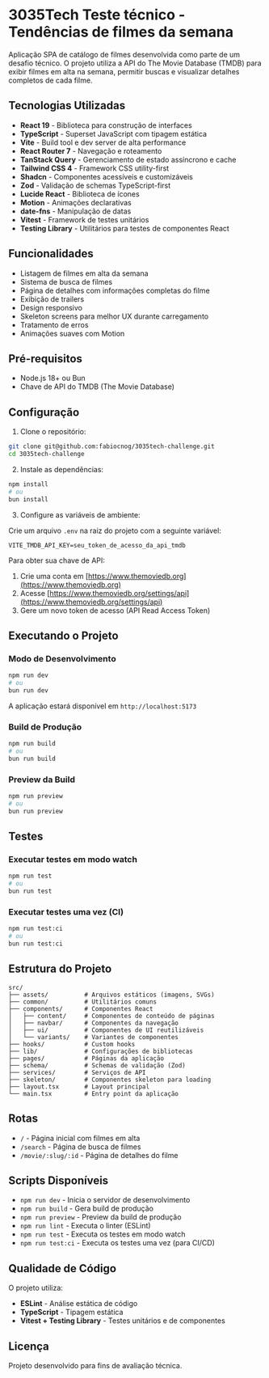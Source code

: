# 3035Tech Teste técnico - Tendências de filmes da semana

Aplicação SPA de catálogo de filmes desenvolvida como parte de um desafio técnico. O projeto utiliza a API do The Movie Database (TMDB) para exibir filmes em alta na semana, permitir buscas e visualizar detalhes completos de cada filme.

## Tecnologias Utilizadas

- **React 19** - Biblioteca para construção de interfaces
- **TypeScript** - Superset JavaScript com tipagem estática
- **Vite** - Build tool e dev server de alta performance
- **React Router 7** - Navegação e roteamento
- **TanStack Query** - Gerenciamento de estado assíncrono e cache
- **Tailwind CSS 4** - Framework CSS utility-first
- **Shadcn** - Componentes acessíveis e customizáveis
- **Zod** - Validação de schemas TypeScript-first
- **Lucide React** - Biblioteca de ícones
- **Motion** - Animações declarativas
- **date-fns** - Manipulação de datas
- **Vitest** - Framework de testes unitários
- **Testing Library** - Utilitários para testes de componentes React

## Funcionalidades

- Listagem de filmes em alta da semana
- Sistema de busca de filmes
- Página de detalhes com informações completas do filme
- Exibição de trailers
- Design responsivo
- Skeleton screens para melhor UX durante carregamento
- Tratamento de erros
- Animações suaves com Motion

## Pré-requisitos

- Node.js 18+ ou Bun
- Chave de API do TMDB (The Movie Database)

## Configuração

1. Clone o repositório:
```bash
git clone git@github.com:fabiocnog/3035tech-challenge.git
cd 3035tech-challenge
```

2. Instale as dependências:
```bash
npm install
# ou
bun install
```

3. Configure as variáveis de ambiente:

Crie um arquivo `.env` na raiz do projeto com a seguinte variável:

```env
VITE_TMDB_API_KEY=seu_token_de_acesso_da_api_tmdb
```

Para obter sua chave de API:
1. Crie uma conta em [https://www.themoviedb.org](https://www.themoviedb.org)
2. Acesse [https://www.themoviedb.org/settings/api](https://www.themoviedb.org/settings/api)
3. Gere um novo token de acesso (API Read Access Token)

## Executando o Projeto

### Modo de Desenvolvimento

```bash
npm run dev
# ou
bun run dev
```

A aplicação estará disponível em `http://localhost:5173`

### Build de Produção

```bash
npm run build
# ou
bun run build
```

### Preview da Build

```bash
npm run preview
# ou
bun run preview
```

## Testes

### Executar testes em modo watch

```bash
npm run test
# ou
bun run test
```

### Executar testes uma vez (CI)

```bash
npm run test:ci
# ou
bun run test:ci
```

## Estrutura do Projeto

```
src/
├── assets/          # Arquivos estáticos (imagens, SVGs)
├── common/          # Utilitários comuns
├── components/      # Componentes React
│   ├── content/     # Componentes de conteúdo de páginas
│   ├── navbar/      # Componentes da navegação
│   ├── ui/          # Componentes de UI reutilizáveis
│   └── variants/    # Variantes de componentes
├── hooks/           # Custom hooks
├── lib/             # Configurações de bibliotecas
├── pages/           # Páginas da aplicação
├── schema/          # Schemas de validação (Zod)
├── services/        # Serviços de API
├── skeleton/        # Componentes skeleton para loading
├── layout.tsx       # Layout principal
└── main.tsx         # Entry point da aplicação
```

## Rotas

- `/` - Página inicial com filmes em alta
- `/search` - Página de busca de filmes
- `/movie/:slug/:id` - Página de detalhes do filme

## Scripts Disponíveis

- `npm run dev` - Inicia o servidor de desenvolvimento
- `npm run build` - Gera build de produção
- `npm run preview` - Preview da build de produção
- `npm run lint` - Executa o linter (ESLint)
- `npm run test` - Executa os testes em modo watch
- `npm run test:ci` - Executa os testes uma vez (para CI/CD)

## Qualidade de Código

O projeto utiliza:
- **ESLint** - Análise estática de código
- **TypeScript** - Tipagem estática
- **Vitest + Testing Library** - Testes unitários e de componentes

## Licença

Projeto desenvolvido para fins de avaliação técnica.
